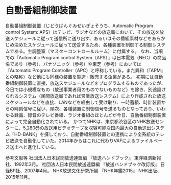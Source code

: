 # 自動番組制御装置

自動番組制御装置（じどうばんぐみせいぎょそうち、Automatic Program control System: APS）はテレビ、ラジオなどの放送局において、その放送を放送スケジュールに従って送信所に送り出す、あるいはその番組素材などをあらかじめ決めたスケジュールに従って送受するため、各種装置を制御する制御システムである。主調整室（マスターコントロールルーム）に付属する。
なお、当項での『Automatic Program control System（APS）』は日本電気（NEC）の商品名であり（参考）、パナソニック（参考）や東芝（参考）においては『Automatic Program Controller（APC）と呼称している。また興和（『APM』との略称）など他にも同様の装置を製造・販売する企業がある。
初期には自動番組制御装置に直接、放送スケジュールなどをプログラムするものであったが、今日では小規模なもの（放送事業者用のものでないものなど）を除き、別途設けられるシステム（民間放送局であれば営業放送システム）により作成された放送スケジュールなどを直接、LANなどを経由して受け取り、一時蓄積、時計装置からの時刻信号に従い、順次、各種装置に制御信号を送るものとなっており、いわゆる録画、録音のテレビ番組、ラジオ番組のほとんどが今日、自動番組制御装置によって完全自動化されている。
かつてNHKは、東京都渋谷区のNHK放送センターに、5,280巻の放送用ビデオテープを収容可能な国内最大の自動送出システム「HD-BANK」を擁しており、自動番組制御装置との連携により全系統のテレビ放送を自動化していた。2014年からはこれに代わりVAFによるファイルベース送出へと進化している。

参考文献等
社団法人日本民間放送連盟編 『放送ハンドブック』 東洋経済新報社、1992年3月。
社団法人日本民間放送連盟編 『放送ハンドブック改訂版』 日経BP社、2007年4月。
NHK放送文化研究所編 『NHK年鑑2015』 NHK出版、2015年11月。